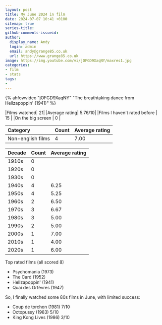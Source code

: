 ```yaml
---
layout: post
title: My June 2024 in film
date: 2024-07-07 10:41 +0100
sitemap: true
series-title:
github-comments-issueid:
author:
  display_name: Andy
  login: admin
  email: andy@grange85.co.uk
  url: https://www.grange85.co.uk
image: https://img.youtube.com/vi/jOFGD9XaqNY/maxres1.jpg
categories:
- film
- stats
tags:
-
---
```

{% ahfowvideo "jOFGD9XaqNY" "The breathtaking dance from Hellzapoppin' (1941)" %}

|Films watched| 21|
|Average rating| 5.76/10|
|Films I haven't rated before | 15 |
|On the big screen | 0 |

|Category|Count|Average rating|
|:--|:--|:--|
|Non-english films| 4 | 7.00 |


|Decade|Count|Average rating|
|:--|:--|:--|
| 1910s | 0 |  |
| 1920s | 0 |  |
| 1930s | 0 |  |
| 1940s | 4 | 6.25 |
| 1950s | 4 | 5.25 |
| 1960s | 2 | 6.50 |
| 1970s | 3 | 6.67 |
| 1980s | 3 | 5.00 |
| 1990s | 2 | 5.00 |
| 2000s | 1 | 7.00 |
| 2010s | 1 | 4.00 |
| 2020s | 1 | 6.00 |

Top rated films (all scored 8)
 - Psychomania (1973)
 - The Card (1952)
 - Hellzapoppin' (1941)
 - Quai des Orfèvres (1947)

So, I finally watched some 80s films in June, with limited success:

 - Coup de torchon (1981) 7/10
 - Octopussy (1983) 5/10
 - King Kong Lives (1986) 3/10

